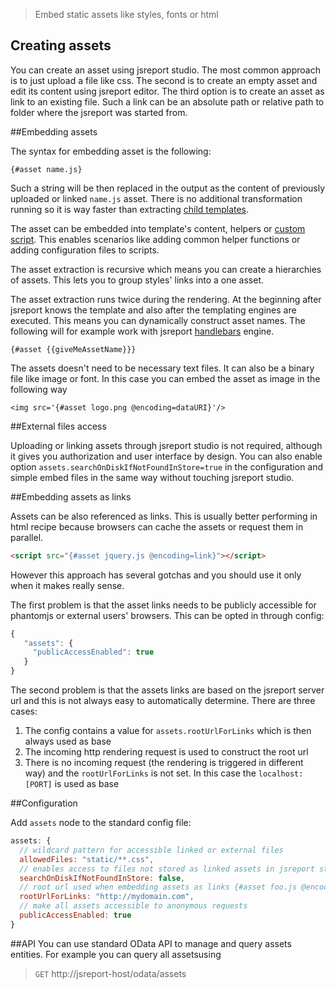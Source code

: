 > Embed static assets like styles, fonts or html

## Creating assets

You can create an asset using jsreport studio. The most common approach is to just upload a file like css. The second is to create an empty asset and edit its content using jsreport editor. The third option is to create an asset as link to an existing file. Such a link can be an absolute path or relative path to folder where the jsreport was started from.

##Embedding assets

The syntax for embedding asset is the following:
```
{#asset name.js}
```

Such a string will be then replaced in the output as the content of previously uploaded or linked `name.js` asset. There is no additional transformation running so it is way faster than extracting [child templates](http://jsreport.net/learn/child-templates).

The asset can be embedded into template's content, helpers or [custom script](http://jsreport.net/learn/scripts). This enables scenarios like adding common helper functions or adding configuration files to scripts.

The asset extraction is recursive which means you can create a hierarchies of assets. This lets you to group styles' links into a one asset.

The asset extraction runs twice during the rendering. At the beginning after jsreport knows the template and also after the templating engines are executed. This means you can dynamically construct asset names. The following will for example work with jsreport [handlebars](http://jsreport.net/learn/handlebars) engine.
```
{#asset {{giveMeAssetName}}}
```

The assets doesn't need to be necessary text files. It can also be a binary file like image or font. In this case you can embed the asset as image in the following way

```
<img src='{#asset logo.png @encoding=dataURI}'/>
```

##External files access

Uploading or linking assets through jsreport studio is not required, although it gives you authorization and user interface by design. You can also enable option `assets.searchOnDiskIfNotFoundInStore=true` in the configuration and simple embed files in the same way without touching jsreport studio.

##Embedding assets as links

Assets can be also referenced as links. This is usually better performing in html recipe because browsers can cache the assets or request them in parallel.

```html
<script src="{#asset jquery.js @encoding=link}"></script>
```

However this approach has several gotchas and you should use it only when it makes really sense.

The first problem is that the asset links needs to be publicly accessible for phantomjs or external users' browsers. This can be opted in through config:

```js
{
   "assets": { 
     "publicAccessEnabled": true
   }
}
```

The second problem is that the assets links are based on the jsreport server url and this is not always easy to automatically determine. There are three cases:

1. The config contains a value for `assets.rootUrlForLinks` which is then always used as base
2. The incoming http rendering request is used to construct the root url
3. There is no incoming request (the rendering is triggered in different way) and the `rootUrlForLinks` is not set. In this case the `localhost:[PORT]` is used as base



##Configuration

Add `assets` node to the standard config file:

```js
assets: {
  // wildcard pattern for accessible linked or external files
  allowedFiles: "static/**.css", 
  // enables access to files not stored as linked assets in jsreport store    
  searchOnDiskIfNotFoundInStore: false,
  // root url used when embedding assets as links {#asset foo.js @encoding=link}
  rootUrlForLinks: "http://mydomain.com",
  // make all assets accessible to anonymous requests
  publicAccessEnabled: true
}
```

##API
You can use standard OData API to manage and query assets entities. For example you can query all assetsusing
> `GET` http://jsreport-host/odata/assets
